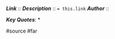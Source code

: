 ***Link***      :: 
***Description***      :: `= this.link`
***Author*** :: 

***Key Quotes***:
* 

#source #far 
